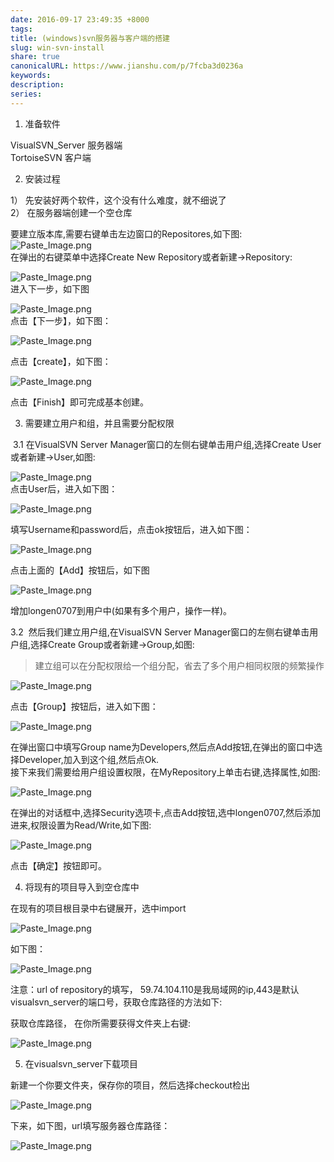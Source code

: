 ```yaml
---  
date: 2016-09-17 23:49:35 +8000  
tags:   
title: (windows)svn服务器与客户端的搭建  
slug: win-svn-install  
share: true  
canonicalURL: https://www.jianshu.com/p/7fcba3d0236a  
keywords:   
description:   
series:   
---  
```

  
1. 准备软件  
  
VisualSVN_Server     服务器端  
TortoiseSVN             客户端  
  
2. 安装过程  
  
1） 先安装好两个软件，这个没有什么难度，就不细说了  
2） 在服务器端创建一个空仓库  
  
要建立版本库,需要右键单击左边窗口的Repositores,如下图:  
![Paste_Image.png](/images/20231208091210.webp)  
在弹出的右键菜单中选择Create New Repository或者新建->Repository:  
  
![Paste_Image.png](/images/20231208091214.webp)  
进入下一步，如下图  
  
![Paste_Image.png](/images/20231208091219.webp)  
点击【下一步】，如下图：  
  
![Paste_Image.png](/images/20231208091224.webp)  
  
点击【create】，如下图：  
  
![Paste_Image.png](/images/20231208091219.webp)  
  
点击【Finish】即可完成基本创建。  
  
3.  需要建立用户和组，并且需要分配权限  
  
 3.1 在VisualSVN Server Manager窗口的左侧右键单击用户组,选择Create User或者新建->User,如图:  
  
![Paste_Image.png](/images/20231208091219.webp)  
点击User后，进入如下图：  
  
![Paste_Image.png](/images/20231208091219.webp)  
  
填写Username和password后，点击ok按钮后，进入如下图：  
  
![Paste_Image.png](/images/20231208091219.webp)  
  
点击上面的【Add】按钮后，如下图  
  
![Paste_Image.png](attachments/Paste_Image.png-1.webp)  
  
增加longen0707到用户中(如果有多个用户，操作一样)。  
  
3.2  然后我们建立用户组,在VisualSVN Server Manager窗口的左侧右键单击用户组,选择Create Group或者新建->Group,如图:  
  
> 建立组可以在分配权限给一个组分配，省去了多个用户相同权限的频繁操作  
  
![Paste_Image.png](/images/20231208091210.webp)  
  
点击【Group】按钮后，进入如下图：  
  
  
![Paste_Image.png](/images/20231208091210.webp)  
  
在弹出窗口中填写Group name为Developers,然后点Add按钮,在弹出的窗口中选择Developer,加入到这个组,然后点Ok.  
接下来我们需要给用户组设置权限，在MyRepository上单击右键,选择属性,如图:  
  
![Paste_Image.png](/images/20231208091219.webp)  
  
在弹出的对话框中,选择Security选项卡,点击Add按钮,选中longen0707,然后添加进来,权限设置为Read/Write,如下图:  
  
![Paste_Image.png](/images/20231208091224.webp)  
  
点击【确定】按钮即可。  
  
4. 将现有的项目导入到空仓库中  
  
在现有的项目根目录中右键展开，选中import  
  
![Paste_Image.png](/images/20231208091224.webp)  
  
如下图：  
  
![Paste_Image.png](/images/20231208091219.webp)  
  
注意：url of repository的填写， 59.74.104.110是我局域网的ip,443是默认visualsvn_server的端口号，获取仓库路径的方法如下:  
  
获取仓库路径， 在你所需要获得文件夹上右键:  
  
![Paste_Image.png](/images/20231208091219.webp)  
  
  
  
5. 在visualsvn_server下载项目  
  
新建一个你要文件夹，保存你的项目，然后选择checkout检出  
  
![Paste_Image.png](/images/20231208091224.webp)  
  
下来，如下图，url填写服务器仓库路径：  
  
![Paste_Image.png](/images/20231208091224.webp)